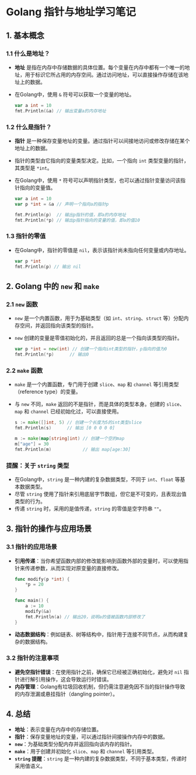 # Golang 指针与地址学习笔记

## 1. 基本概念

### 1.1 什么是地址？
- **地址** 是指在内存中存储数据的具体位置。每个变量在内存中都有一个唯一的地址，用于标识它所占用的内存空间。通过访问地址，可以直接操作存储在该地址上的数据。
- 在Golang中，使用 `&` 符号可以获取一个变量的地址。

  ```go
  var a int = 10
  fmt.Println(&a) // 输出变量a的内存地址
  ```

### 1.2 什么是指针？
- **指针** 是一种保存变量地址的变量。通过指针可以间接地访问或修改存储在某个地址上的数据。
- 指针的类型由它指向的变量类型决定。比如，一个指向 `int` 类型变量的指针，其类型是 `*int`。
- 在Golang中，使用 `*` 符号可以声明指针类型，也可以通过指针变量访问该指针指向的变量值。

  ```go
  var a int = 10
  var p *int = &a // 声明一个指向a的指针p

  fmt.Println(p)  // 输出p指针的值，即a的内存地址
  fmt.Println(*p) // 输出p指针指向的变量的值，即a的值10
  ```

### 1.3 指针的零值
- 在Golang中，指针的零值是 `nil`，表示该指针尚未指向任何变量或内存地址。

  ```go
  var p *int
  fmt.Println(p) // 输出 nil
  ```

## 2. Golang 中的 `new` 和 `make`

### 2.1 `new` 函数
- `new` 是一个内置函数，用于为基础类型（如 `int`、`string`、`struct` 等）分配内存空间，并返回指向该类型的指针。
- `new` 创建的变量是零值初始化的，并且返回的总是一个指向该类型的指针。

  ```go
  var p *int = new(int) // 创建一个指向int类型的指针，p指向的值为0
  fmt.Println(*p)      // 输出0
  ```

### 2.2 `make` 函数
- `make` 是一个内置函数，专门用于创建 `slice`、`map` 和 `channel` 等引用类型（reference type）的变量。
- 与 `new` 不同，`make` 返回的不是指针，而是具体的类型本身。创建的 `slice`、`map` 和 `channel` 已经初始化过，可以直接使用。

  ```go
  s := make([]int, 5) // 创建一个长度为5的int类型slice
  fmt.Println(s)      // 输出 [0 0 0 0 0]

  m := make(map[string]int) // 创建一个空的map
  m["age"] = 30
  fmt.Println(m)            // 输出 map[age:30]
  ```

### 提醒：关于 `string` 类型
- 在Golang中，`string` 是一种内建的复杂数据类型，不同于 `int`、`float` 等基本数据类型。
- 尽管 `string` 使用了指针来引用底层字节数组，但它是不可变的，且表现出值类型的行为。
- 传递 `string` 时，采用的是值传递，`string` 的零值是空字符串 `""`。

## 3. 指针的操作与应用场景

### 3.1 指针的应用场景
- **引用传递**：当你希望函数内部的修改能影响到函数外部的变量时，可以使用指针来传递参数，从而实现对原变量的直接修改。

  ```go
  func modify(p *int) {
      *p = 20
  }

  func main() {
      a := 10
      modify(&a)
      fmt.Println(a) // 输出20，说明a的值被函数内部修改了
  }
  ```

- **动态数据结构**：例如链表、树等结构中，指针用于连接不同节点，从而构建复杂的数据结构。

### 3.2 指针的注意事项
- **避免空指针错误**：在使用指针之前，确保它已经被正确初始化，避免对 `nil` 指针进行解引用操作，这会导致运行时错误。
- **内存管理**：Golang有垃圾回收机制，但仍需注意避免因不当的指针操作导致的内存泄漏或悬挂指针（dangling pointer）。

## 4. 总结
- **地址**：表示变量在内存中的存储位置。
- **指针**：保存变量地址的变量，可以通过指针间接操作内存中的数据。
- **`new`**：为基础类型分配内存并返回指向该内存的指针。
- **`make`**：用于创建并初始化 `slice`、`map` 和 `channel` 等引用类型。
- **`string` 提醒**：`string` 是一种内建的复杂数据类型，不同于基本类型，传递时采用值语义。

